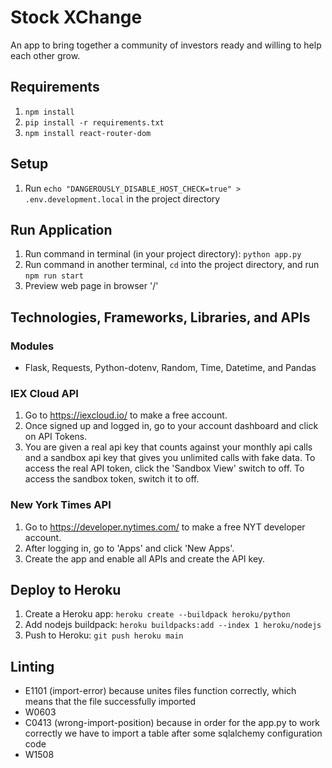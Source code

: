 # Stock XChange
An app to bring together a community of investors ready and willing to help each other grow.

## Requirements
1. `npm install`
2. `pip install -r requirements.txt`
3. `npm install react-router-dom`

## Setup
1. Run `echo "DANGEROUSLY_DISABLE_HOST_CHECK=true" > .env.development.local` in the project directory

## Run Application
1. Run command in terminal (in your project directory): `python app.py`
2. Run command in another terminal, `cd` into the project directory, and run `npm run start`
3. Preview web page in browser '/'

## Technologies, Frameworks, Libraries, and APIs
### Modules
+ Flask, Requests, Python-dotenv, Random, Time, Datetime, and Pandas
### IEX Cloud API
1. Go to https://iexcloud.io/ to make a free account.
2. Once signed up and logged in, go to your account dashboard and click on API Tokens.
3. You are given a real api key that counts against your monthly api calls and a sandbox api key that gives you unlimited calls with fake data. To access the real API token, click the 'Sandbox View' switch to off. To access the sandbox token, switch it to off.

### New York Times API
1. Go to https://developer.nytimes.com/ to make a free NYT developer account.
2. After logging in, go to 'Apps' and click 'New Apps'.
3. Create the app and enable all APIs and create the API key.

## Deploy to Heroku

1. Create a Heroku app: `heroku create --buildpack heroku/python`
2. Add nodejs buildpack: `heroku buildpacks:add --index 1 heroku/nodejs`
3. Push to Heroku: `git push heroku main`

## Linting 
+ E1101 (import-error) because unites files function correctly, which means that the file successfully imported
+ W0603
+ C0413 (wrong-import-position) because in order for the app.py to work correctly we have to import a table after some sqlalchemy configuration code
+ W1508 